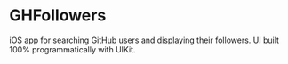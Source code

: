 # GHFollowers
iOS app for searching GitHub users and displaying their followers. UI built 100% programmatically with UIKit.
